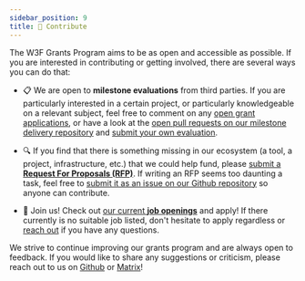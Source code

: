 ```yaml
---
sidebar_position: 9
title: 🫶 Contribute
---
```


The W3F Grants Program aims to be as open and accessible as possible. If you are interested in contributing or getting involved, there are several ways you can do that:

- 📋 We are open to **milestone evaluations** from third parties. If you are particularly interested in a certain project, or particularly knowledgeable on a relevant subject, feel free to comment on any [open grant applications](https://github.com/w3f/Grants-Program/issues?q=is%3Aopen+label%3A%22ready+for+review%22+sort%3Aupdated-desc), or have a look at the [open pull requests on our milestone delivery repository](https://github.com/w3f/Grant-Milestone-Delivery/pulls) and [submit your own evaluation](https://github.com/w3f/Grant-Milestone-Delivery#ballot_box_with_check-external-evaluations).

- 🔍 If you find that there is something missing in our ecosystem (a tool, a project, infrastructure, etc.) that we could help fund, please [submit a **Request For Proposals (RFP)**](https://github.com/w3f/Grants-Program/blob/master/README.md#mailbox_with_mail-suggest-a-project). If writing an RFP seems too daunting a task, feel free to [submit it as an issue on our Github repository](https://github.com/w3f/Grants-Program/issues) so anyone can contribute.

- 🤝 Join us! Check out [our current **job openings**](https://web3.bamboohr.com/jobs/) and apply! If there currently is no suitable job listed, don't hesitate to apply regardless or [reach out](./help.md) if you have any questions. 

We strive to continue improving our grants program and are always open to feedback. If you would like to share any suggestions or criticism, please reach out to us on [Github](https://github.com/w3f/Grants-Program) or [Matrix](https://matrix.to/#/!XpynPDLusWUWfDpaqr:matrix.org?via=web3.foundation&via=matrix.org)!
